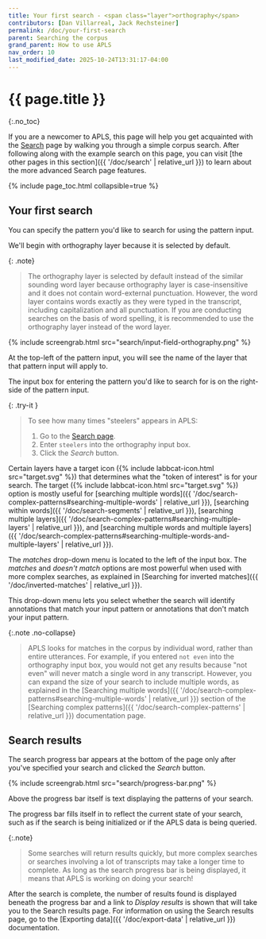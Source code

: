 ```yaml
---
title: Your first search - <span class="layer">orthography</span>
contributors: [Dan Villarreal, Jack Rechsteiner]
permalink: /doc/your-first-search
parent: Searching the corpus
grand_parent: How to use APLS
nav_order: 10
last_modified_date: 2025-10-24T13:31:17-04:00
---
```


# {{ page.title }}
{:.no_toc}

If you are a newcomer to APLS, this page will help you get acquainted with the [<span class="apls-page">Search</span>](https://apls.pitt.edu/labbcat/search) page by walking you through a simple corpus search.
After following along with the example search on this page, you can visit [the other pages in this section]({{ '/doc/search' | relative_url }}) to learn about the more advanced <span class="apls-page">Search</span> page features.

{% include page_toc.html collapsible=true %}

## Your first search

You can specify the pattern you'd like to search for using the <span class="keyterm">pattern input</span>.

We'll begin with <span class="layer">orthography</span> layer because it is selected by default.

{: .note}
> The <span class="layer">orthography</span> layer is selected by default instead of the similar sounding <span class="layer">word</span> layer because <span class="layer">orthography</span> layer is case-insensitive and it does not contain word-external punctuation.
> However, the <span class="layer">word</span> layer contains words exactly as they were typed in the transcript, including capitalization and all punctuation. 
> If you are conducting searches on the basis of word spelling, it is recommended to use the <span class="layer">orthography</span> layer instead of the <span class="layer">word</span> layer.

{% include screengrab.html src="search/input-field-orthography.png" %}

At the top-left of the pattern input, you will see the name of the layer that that pattern input will apply to.

The input box for entering the pattern you'd like to search for is on the right-side of the pattern input.

{: .try-it }
> To see how many times "steelers" appears in APLS:
> 1. Go to the [<span class="apls-page">Search</span> page](https://apls.pitt.edu/labbcat/search).
> 1. Enter `steelers` into the orthography input box.
> 1. Click the _Search_ button.

Certain layers have a target icon ({% include labbcat-icon.html src="target.svg" %}) that determines what the "token of interest" is for your search.
The target ({% include labbcat-icon.html src="target.svg" %}) option is mostly useful for [searching multiple words]({{ '/doc/search-complex-patterns#searching-multiple-words' | relative_url }}), [searching within words]({{ '/doc/search-segments' | relative_url }}), [searching multiple layers]({{ '/doc/search-complex-patterns#searching-multiple-layers' | relative_url }}), and [searching multiple words and multiple layers]({{ '/doc/search-complex-patterns#searching-multiple-words-and-multiple-layers' | relative_url }}).

The _matches_ drop-down menu is located to the left of the input box.
The _matches_ and _doesn't match_ options are most powerful when used with more complex searches, as explained in [Searching for inverted matches]({{ '/doc/inverted-matches' | relative_url }}).

This drop-down menu lets you select whether the search will identify annotations that match your input pattern or annotations that don't match your input pattern.

{:.note .no-collapse}
> APLS looks for matches in the corpus by individual word, rather than entire utterances. 
> For example, if you entered `not even` into the orthography input box, you would not get any results because "not even" will never match a single word in any transcript.
> However, you can expand the size of your search to include multiple words, as explained in the [Searching multiple words]({{ '/doc/search-complex-patterns#searching-multiple-words' | relative_url }}) section of the [Searching complex patterns]({{ '/doc/search-complex-patterns' | relative_url }}) documentation page.

## Search results

The search progress bar appears at the bottom of the page only after you've specified your search and clicked the _Search_ button.

{% include screengrab.html src="search/progress-bar.png" %}

Above the progress bar itself is text displaying the patterns of your search.

The progress bar fills itself in to reflect the current state of your search, such as if the search is being initialized or if the APLS data is being queried.

{:.note}
> Some searches will return results quickly, but more complex searches or searches involving a lot of transcripts may take a longer time to complete.
> As long as the search progress bar is being displayed, it means that APLS is working on doing your search!

After the search is complete, the number of results found is displayed beneath the progress bar and a link to _Display results_ is shown that will take you to the <span class="apls-page">Search results</span> page.
For information on using the <span class="apls-page">Search results</span> page, go to the [Exporting data]({{ '/doc/export-data' | relative_url }}) documentation.

